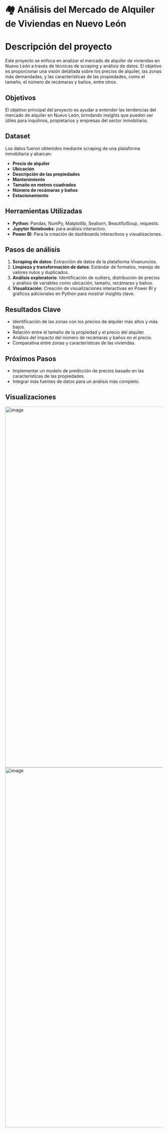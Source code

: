 # 🏘️ Análisis del Mercado de Alquiler de Viviendas en Nuevo León

# Descripción del proyecto
Este proyecto se enfoca en analizar el mercado de alquiler de viviendas en Nuevo León a través de técnicas de scraping y análisis de datos. El objetivo es proporcionar una visión detallada sobre los precios de alquiler, las zonas más demandadas, y las características de las propiedades, como el tamaño, el número de recámaras y baños, entre otros.

## Objetivos
El objetivo principal del proyecto es ayudar a entender las tendencias del mercado de alquiler en Nuevo León, brindando insights que pueden ser útiles para inquilinos, propietarios y empresas del sector inmobiliario.

## Dataset
Los datos fueron obtenidos mediante scraping de una plataforma inmobiliaria y abarcan:
- **Precio de alquiler**
- **Ubicación**
- **Descripción de las propiedades**
- **Mantenimiento**
- **Tamaño en metros cuadrados**
- **Número de recámaras y baños**
- **Estacionamiento**

## Herramientas Utilizadas
- **Python**: Pandas, NumPy, Matplotlib, Seaborn, BeautifulSoup, requests.
- **Jupyter Notebooks**: para análisis interactivo.
- **Power BI**: Para la creación de dashboards interactivos y visualizaciones.

## Pasos de análisis
1. **Scraping de datos**: Extracción de datos de la plataforma Vivanuncios.
2. **Limpieza y transformación de datos**: Estándar de formatos, manejo de valores nulos y duplicados.
3. **Análisis exploratorio**: Identificación de outliers, distribución de precios y análisis de variables como ubicación, tamaño, recámaras y baños.
4. **Visualización**: Creación de visualizaciones interactivas en Power BI y gráficos adicionales en Python para mostrar insights clave.

## Resultados Clave
- Identificación de las zonas con los precios de alquiler más altos y más bajos.
- Relación entre el tamaño de la propiedad y el precio del alquiler.
- Análisis del impacto del número de recámaras y baños en el precio.
- Comparativa entre zonas y características de las viviendas.

## Próximos Pasos
- Implementar un modelo de predicción de precios basado en las características de las propiedades.
- Integrar más fuentes de datos para un análisis más completo.

## Visualizaciones
<img width="1150" alt="image" src="https://github.com/user-attachments/assets/43adb3b1-3745-4fa2-a96f-6e48554e02c5">
<img width="1149" alt="image" src="https://github.com/user-attachments/assets/f070fbdf-4918-4f23-975d-8fc912945c3e">


